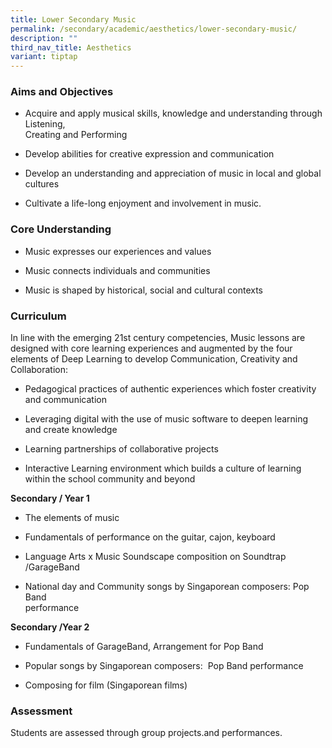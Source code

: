 ```yaml
---
title: Lower Secondary Music
permalink: /secondary/academic/aesthetics/lower-secondary-music/
description: ""
third_nav_title: Aesthetics
variant: tiptap
---
```

<h3>Aims and Objectives</h3>
<ul>
<li>
<p>Acquire and apply musical skills, knowledge and understanding through
Listening,
<br>Creating and Performing</p>
</li>
<li>
<p>Develop abilities for creative expression and communication</p>
</li>
<li>
<p>Develop an understanding and appreciation of music in local and global
cultures</p>
</li>
<li>
<p>Cultivate a life-long enjoyment and involvement in music.</p>
</li>
</ul>
<h3>Core Understanding</h3>
<ul>
<li>
<p>Music expresses our experiences and values</p>
</li>
<li>
<p>Music connects individuals and communities</p>
</li>
<li>
<p>Music is shaped by historical, social and cultural contexts</p>
</li>
</ul>
<h3>Curriculum</h3>
<p>In line with the emerging 21st century competencies, Music lessons are
designed with core learning experiences and augmented by the four elements
of Deep Learning to develop Communication, Creativity and Collaboration:</p>
<ul data-tight="true" class="tight">
<li>
<p>Pedagogical practices of authentic experiences which foster creativity
and communication</p>
</li>
<li>
<p>Leveraging digital with the use of music software to deepen learning and
create knowledge</p>
</li>
<li>
<p>Learning partnerships of collaborative projects</p>
</li>
<li>
<p>Interactive Learning environment which builds a culture of learning within
the school community and beyond</p>
</li>
</ul>
<p><strong>Secondary / Year 1</strong>
</p>
<ul>
<li>
<p>The elements of music</p>
</li>
<li>
<p>Fundamentals of performance on the guitar, cajon, keyboard</p>
</li>
<li>
<p>Language Arts x Music Soundscape composition on Soundtrap /GarageBand</p>
</li>
<li>
<p>National day and Community songs by Singaporean composers: Pop Band
<br>performance</p>
</li>
</ul>
<p><strong>Secondary /Year 2</strong>
</p>
<ul>
<li>
<p>Fundamentals of GarageBand, Arrangement for Pop Band&nbsp;</p>
</li>
<li>
<p>Popular songs by Singaporean composers:&nbsp; Pop Band performance</p>
</li>
<li>
<p>Composing for film (Singaporean films)</p>
</li>
</ul>
<h3>Assessment</h3>
<p>Students are assessed through group projects.and performances.</p>
